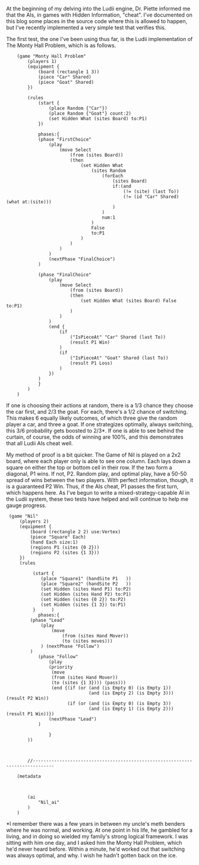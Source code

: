 At the beginning of my delving into the Ludii engine, Dr. Piette informed me that the AIs, in games with 
Hidden Information, "cheat". I've documented on this blog some places in the source code where this is 
allowed to happen, but I've recently implemented a very simple test that verifies this.

The first test, the one I've been using thus far, is the Ludii implementation of The Monty Hall Problem,
which is as follows.

		(game "Monty Hall Problem"
			(players 1)
			(equipment {
				(board (rectangle 1 3))
				(piece "Car" Shared)
				(piece "Goat" Shared)
			})
			
			(rules
				(start {
					(place Random {"Car"})
					(place Random {"Goat"} count:2)
					(set Hidden What (sites Board) to:P1)
				})
				
				phases:{
				(phase "FirstChoice"
					(play 
						(move Select 
							(from (sites Board))
							(then
								(set Hidden What 
									(sites Random 
										(forEach 
											(sites Board) 
											if:(and 
												(!= (site) (last To))
												(!= (id "Car" Shared) (what at:(site)))
											)
										)
										num:1
									) 
									False 
									to:P1
								)
							)
						)
					)
					(nextPhase "FinalChoice")
				)
				
				(phase "FinalChoice"
					(play 
						(move Select 
							(from (sites Board)) 
							(then 
								(set Hidden What (sites Board) False to:P1)
							)
						)
					)
					(end {
						(if 
							("IsPieceAt" "Car" Shared (last To))
							(result P1 Win) 
						)
						(if 
							("IsPieceAt" "Goat" Shared (last To))
							(result P1 Loss) 
						)
					})
				)
				}
			)
		)

If one is choosing their actions at random, there is a 1/3 chance they choose the car first, and 2/3 
the goat. For each, there's a 1/2 chance of switching. This makes 6 equally likely outcomes, of which 
three give the random player a car, and three a goat. If one strategizes optimally, always switching,
this 3/6 probability gets boosted to 2/3*. If one is able to see behind the curtain, of course, the 
odds of winning are 100%, and this demonstrates that all Ludii AIs cheat well.

My method of proof is a bit quicker. The Game of Nil is played on a 2x2 board, where each player only 
is able to see one column. Each lays down a square on either the top or bottom cell in their row. If 
the two form a diagonal, P1 wins. If not, P2. Random play, and optimal play, have a 50-50 spread of
wins between the two players. With perfect information, though, it is a guaranteed P2 Win. Thus, if the
AIs cheat, P1 passes the first turn, which happens here. As I've begun to write a mixed-strategy-capable
AI in the Ludii system, these two tests have helped and will continue to help me gauge progress.

     (game "Nil"
         (players 2)
         (equipment {
             (board (rectangle 2 2) use:Vertex)
             (piece "Square" Each)
             (hand Each size:1)
			 (regions P1 (sites {0 2}))
			 (regions P2 (sites {1 3}))
         })
         (rules 
            
              (start {
                 (place "Square1" (handSite P1   ))
                 (place "Square2" (handSite P2   ))
                 (set Hidden (sites Hand P1) to:P2)
                 (set Hidden (sites Hand P2) to:P1)       
                 (set Hidden (sites {0 2}) to:P2)       
                 (set Hidden (sites {1 3}) to:P1)       
              }      )
                phases:{
             (phase "Lead" 
                 (play 
                     (move 
                         (from (sites Hand Mover))
                         (to (sites moves)))
                 ) (nextPhase "Follow")
             )      
                (phase "Follow" 
                    (play 
                    (priority
                     (move  
                     (from (sites Hand Mover))
                     (to (sites {1 3}))) (pass)))
                     (end {(if (or (and (is Empty 0) (is Empty 1)) 
					               (and (is Empty 2) (is Empty 3))) (result P2 Win))
                           (if (or (and (is Empty 0) (is Empty 3)) 
						           (and (is Empty 1) (is Empty 2))) (result P1 Win))}) 
                    (nextPhase "Lead")
                )
                
                    }
            ))
                
            
            
            //------------------------------------------------------------------------------
            
        (metadata 
            

            
            (ai
                "Nil_ai"
            )
        )




*I remember there was a few years in between my uncle's meth benders where he was normal, and working.
At one point in his life, he gambled for a living, and in doing so wielded my family's strong logical
framework. I was sitting with him one day, and I asked him the Monty Hall Problem, which he'd never 
heard before. Within a minute, he'd worked out that switching was always optimal, and why. I wish he
hadn't gotten back on the ice.
